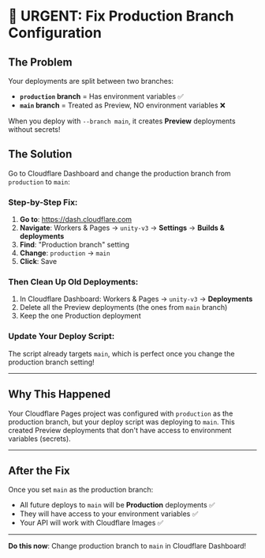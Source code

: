 # 🔧 URGENT: Fix Production Branch Configuration

## The Problem

Your deployments are split between two branches:
- **`production` branch** = Has environment variables ✅
- **`main` branch** = Treated as Preview, NO environment variables ❌

When you deploy with `--branch main`, it creates **Preview** deployments without secrets!

## The Solution

Go to Cloudflare Dashboard and change the production branch from `production` to `main`:

### Step-by-Step Fix:

1. **Go to**: https://dash.cloudflare.com
2. **Navigate**: Workers & Pages → `unity-v3` → **Settings** → **Builds & deployments**
3. **Find**: "Production branch" setting
4. **Change**: `production` → `main`
5. **Click**: Save

### Then Clean Up Old Deployments:

1. In Cloudflare Dashboard: Workers & Pages → `unity-v3` → **Deployments**
2. Delete all the Preview deployments (the ones from `main` branch)
3. Keep the one Production deployment

### Update Your Deploy Script:

The script already targets `main`, which is perfect once you change the production branch setting!

---

## Why This Happened

Your Cloudflare Pages project was configured with `production` as the production branch, but your deploy script was deploying to `main`. This created Preview deployments that don't have access to environment variables (secrets).

---

## After the Fix

Once you set `main` as the production branch:
- All future deploys to `main` will be **Production** deployments ✅
- They will have access to your environment variables ✅
- Your API will work with Cloudflare Images ✅

---

**Do this now**: Change production branch to `main` in Cloudflare Dashboard!
